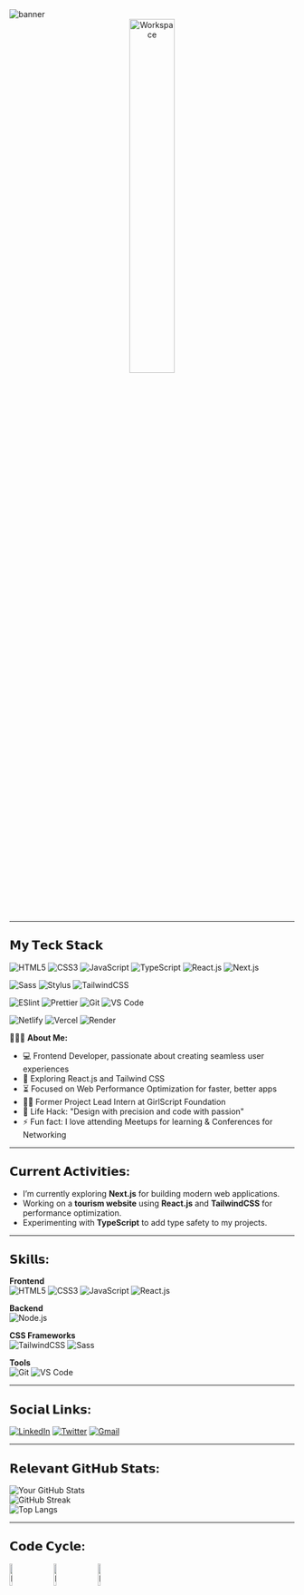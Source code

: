 <div width="50">
  <img src="https://i.ibb.co/com/vCjHvWD9/Navy-Blue-Geometric-Technology-Linked-In-Banner-1.png" alt="banner" width="" />
 <br />
<div align="center">
  <a href="https://github.com/nabishafin">
    <img src="https://github.com/nabishafin/nabishafin/blob/main/images/dev-working_rounded.gif?raw=true" alt="Workspace" width="40%" />
  </a>
</div>
<br />
<hr />

## 𝗠𝘆 𝗧𝗲𝗰𝗸 𝗦𝘁𝗮𝗰𝗸

![HTML5](https://img.shields.io/badge/-HTML5-%23E44D27?style=flat-square&logo=html5&logoColor=ffffff)
![CSS3](https://img.shields.io/badge/-CSS3-%231572B6?style=flat-square&logo=css3)
![JavaScript](https://img.shields.io/badge/-JavaScript-%23F7DF1C?style=flat-square&logo=javascript&logoColor=000000&labelColor=%23F7DF1C&color=%23FFCE5A)
![TypeScript](https://img.shields.io/badge/-TypeScript-007ACC?style=flat-square&logo=typescript&logoColor=white)
![React.js](https://img.shields.io/badge/-React.js-%23282C34?style=flat-square&logo=react)
![Next.js](https://img.shields.io/badge/-Next.js-%23000000?style=flat-square&logo=nextdotjs)

![Sass](https://img.shields.io/badge/-Sass-%23CC6699?style=flat-square&logo=sass&logoColor=ffffff)
![Stylus](https://img.shields.io/badge/-Stylus-%23333333?style=flat-square&logo=stylus)
![TailwindCSS](https://img.shields.io/badge/-TailwindCSS-%231a202c?style=flat-square&logo=tailwind-css)

![ESlint](https://img.shields.io/badge/-ESLint-%234B32C3?style=flat-square&logo=eslint)
![Prettier](https://img.shields.io/badge/-Prettier-%23F7B93E?style=flat-square&logo=prettier&logoColor=ffffff)
![Git](https://img.shields.io/badge/-Git-%23F05032?style=flat-square&logo=git&logoColor=%23ffffff)
![VS Code](https://img.shields.io/badge/-VSCode-%23007ACC?style=flat-square&logo=visual-studio-code)

![Netlify](https://img.shields.io/badge/-Netlify-%2300C7B7?style=flat-square&logo=netlify&logoColor=ffffff)
![Vercel](https://img.shields.io/badge/-Vercel-%23ffffff?style=flat-square&logo=vercel&logoColor=000000)
![Render](https://img.shields.io/badge/-Render-%2346E3B7?style=flat-square&logo=render&logoColor=ffffff)

👨🏻‍💻 **About Me:**

- :computer: Frontend Developer, passionate about creating seamless user experiences  
- :rocket: Exploring React.js and Tailwind CSS  
- :hourglass_flowing_sand: Focused on Web Performance Optimization for faster, better apps  
- :man_technologist: Former Project Lead Intern at GirlScript Foundation  
- :dart: Life Hack: "Design with precision and code with passion"    
- :zap: Fun fact: I love attending Meetups for learning & Conferences for Networking

---

## 𝗖𝘂𝗿𝗿𝗲𝗻𝘁 𝗔𝗰𝘁𝗶𝘃𝗶𝘁𝗶𝗲𝘀:
- I’m currently exploring **Next.js** for building modern web applications.
- Working on a **tourism website** using **React.js** and **TailwindCSS** for performance optimization.
- Experimenting with **TypeScript** to add type safety to my projects.
  
---

## 𝗦𝗸𝗶𝗹𝗹𝘀:

**Frontend**  
![HTML5](https://img.shields.io/badge/-HTML5-%23E44D27?style=flat-square&logo=html5&logoColor=ffffff)
![CSS3](https://img.shields.io/badge/-CSS3-%231572B6?style=flat-square&logo=css3)
![JavaScript](https://img.shields.io/badge/-JavaScript-%23F7DF1C?style=flat-square&logo=javascript&logoColor=000000)
![React.js](https://img.shields.io/badge/-React.js-%23282C34?style=flat-square&logo=react)

**Backend**  
![Node.js](https://img.shields.io/badge/-Node.js-%2343853B?style=flat-square&logo=node.js&logoColor=white)

**CSS Frameworks**  
![TailwindCSS](https://img.shields.io/badge/-TailwindCSS-%231a202c?style=flat-square&logo=tailwind-css)
![Sass](https://img.shields.io/badge/-Sass-%23CC6699?style=flat-square&logo=sass&logoColor=ffffff)

**Tools**  
![Git](https://img.shields.io/badge/-Git-%23F05032?style=flat-square&logo=git&logoColor=%23ffffff)
![VS Code](https://img.shields.io/badge/-VSCode-%23007ACC?style=flat-square&logo=visual-studio-code)

---

## 𝗦𝗼𝗰𝗶𝗮𝗹 𝗟𝗶𝗻𝗸𝘀:

[![LinkedIn](https://img.shields.io/badge/linkedin-%230077B5.svg?&style=for-the-badge&logo=linkedin&logoColor=white)](https://www.linkedin.com/in/nabi-shafin/)
[![Twitter](https://img.shields.io/badge/twitter-%231DA1F2.svg?&style=for-the-badge&logo=twitter&logoColor=white)](https://x.com/nabishafin)
[![Gmail](https://img.shields.io/badge/gmail-%23D14836.svg?&style=for-the-badge&logo=gmail&logoColor=white)](mailto:shafin21215@gmail.com?subject=Hello%20Shafin,%20From%20Github)

---

## 𝗥𝗲𝗹𝗲𝘃𝗮𝗻𝘁 𝗚𝗶𝘁𝗛𝘂𝗯 𝗦𝘁𝗮𝘁𝘀:

![Your GitHub Stats](https://github-readme-stats.vercel.app/api?username=nabishafin&show_icons=true&theme=dracula)  
![GitHub Streak](https://github-readme-streak-stats.herokuapp.com/?user=nabishafin&theme=dracula)  
![Top Langs](https://github-readme-stats.vercel.app/api/top-langs/?username=nabishafin&layout=compact&theme=dracula)

---

## 𝗖𝗼𝗱𝗲 𝗖𝘆𝗰𝗹𝗲:
<img src="https://raw.githubusercontent.com/Tarikul-Islam-Anik/Animated-Fluent-Emojis/master/Emojis/Smilies/Face%20with%20Spiral%20Eyes.png" width="10%" alt="Broken system!"/>
&nbsp;&nbsp;&nbsp;&nbsp;&nbsp;
<img src="https://raw.githubusercontent.com/Tarikul-Islam-Anik/Animated-Fluent-Emojis/master/Emojis/Smilies/Relieved%20Face.png" width="10%" alt="It's working!"/>
&nbsp;&nbsp;&nbsp;&nbsp;&nbsp;
<img src="https://raw.githubusercontent.com/Tarikul-Islam-Anik/Animated-Fluent-Emojis/master/Emojis/Smilies/Astonished%20Face.png" width="10%" alt="It's working but you don't know how!"/><br>

